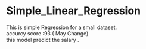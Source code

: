 # Simple_Linear_Regression

This is simple Regression for a small dataset. <br> accurcy score :93 ( May Change)<br> this model predict the salary . 
